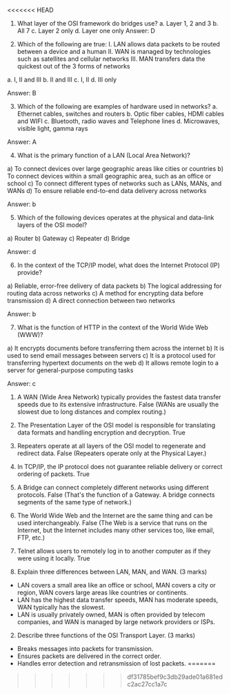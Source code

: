 <<<<<<< HEAD
1. What layer of the OSI framework do bridges use?
a. Layer 1, 2 and 3
b. All 7
c. Layer 2 only
d. Layer one only 
Answer: D

2. Which of the following are true:
I. LAN allows data packets to be routed between a device and a human
II. WAN is managed by technologies such as satellites and cellular networks
III. MAN transfers data the quickest out of the 3 forms of networks

a. I, II and III
b. II and III
c. I, II
d. III only

Answer: B

3. Which of the following are examples of hardware used in networks?
a. Ethernet cables, switches and routers
b. Optic fiber cables, HDMI cables and WIFI
c. Bluetooth, radio waves and Telephone lines
d. Microwaves, visible light, gamma rays

Answer: A

4. What is the primary function of a LAN (Local Area Network)?

a) To connect devices over large geographic areas like cities or countries
b) To connect devices within a small geographic area, such as an office or school
c) To connect different types of networks such as LANs, MANs, and WANs
d) To ensure reliable end-to-end data delivery across networks

Answer: b

5. Which of the following devices operates at the physical and data-link layers of the OSI model?

a) Router
b) Gateway
c) Repeater
d) Bridge

Answer: d

6. In the context of the TCP/IP model, what does the Internet Protocol (IP) provide?

a) Reliable, error-free delivery of data packets
b) The logical addressing for routing data across networks
c) A method for encrypting data before transmission
d) A direct connection between two networks

Answer: b

7. What is the function of HTTP in the context of the World Wide Web (WWW)?

a) It encrypts documents before transferring them across the internet
b) It is used to send email messages between servers
c) It is a protocol used for transferring hypertext documents on the web
d) It allows remote login to a server for general-purpose computing tasks

Answer: c


1. A WAN (Wide Area Network) typically provides the fastest data transfer speeds due to its extensive infrastructure.
False
(WANs are usually the slowest due to long distances and complex routing.)

2. The Presentation Layer of the OSI model is responsible for translating data formats and handling encryption and decryption.
True

3. Repeaters operate at all layers of the OSI model to regenerate and redirect data.
False
(Repeaters operate only at the Physical Layer.)

4. In TCP/IP, the IP protocol does not guarantee reliable delivery or correct ordering of packets.
True

5. A Bridge can connect completely different networks using different protocols.
False
(That's the function of a Gateway. A bridge connects segments of the same type of network.)

6. The World Wide Web and the Internet are the same thing and can be used interchangeably.
False
(The Web is a service that runs on the Internet, but the Internet includes many other services too, like email, FTP, etc.)

7. Telnet allows users to remotely log in to another computer as if they were using it locally.
True

1. Explain three differences between LAN, MAN, and WAN. (3 marks)

- LAN covers a small area like an office or school, MAN covers a city or region, WAN covers large areas like countries or continents.
- LAN has the highest data transfer speeds, MAN has moderate speeds, WAN typically has the slowest.
- LAN is usually privately owned, MAN is often provided by telecom companies, and WAN is managed by large network providers or ISPs.

2. Describe three functions of the OSI Transport Layer. (3 marks)

- Breaks messages into packets for transmission.
- Ensures packets are delivered in the correct order.
- Handles error detection and retransmission of lost packets.
=======

>>>>>>> df31785bef9c3db29ade01a681edc2ac27cc1a7c
